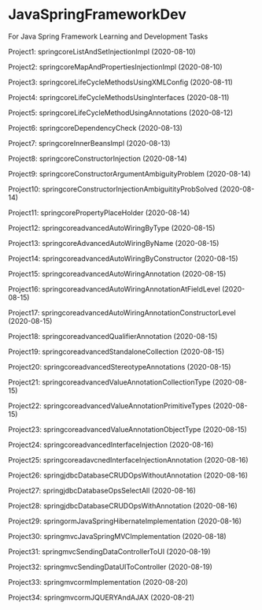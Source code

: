 # JavaSpringFrameworkDev
For Java Spring Framework Learning and Development Tasks

Project1: springcoreListAndSetInjectionImpl (2020-08-10)

Project2: springcoreMapAndPropertiesInjectionImpl (2020-08-10)
 
Project3: springcoreLifeCycleMethodsUsingXMLConfig (2020-08-11)

Project4: springcoreLifeCycleMethodsUsingInterfaces (2020-08-11)

Project5: springcoreLifeCycleMethodUsingAnnotations (2020-08-12)

Project6: springcoreDependencyCheck (2020-08-13)

Project7: springcoreInnerBeansImpl (2020-08-13)

Project8: springcoreConstructorInjection (2020-08-14)

Project9: springcoreConstructorArgumentAmbiguityProblem (2020-08-14)

Project10: springcoreConstructorInjectionAmbiguitityProbSolved (2020-08-14)

Project11: springcorePropertyPlaceHolder (2020-08-14)

Project12: springcoreadvancedAutoWiringByType (2020-08-15)

Project13: springcoreAdvancedAutoWiringByName (2020-08-15)

Project14: springcoreadvancedAutoWiringByConstructor (2020-08-15)

Project15: springcoreadvancedAutoWiringAnnotation (2020-08-15)

Project16: springcoreadvancedAutoWiringAnnotationAtFieldLevel (2020-08-15)

Project17: springcoreadvancedAutoWiringAnnotationConstructorLevel (2020-08-15)

Project18: springcoreadvancedQualifierAnnotation (2020-08-15)

Project19: springcoreadvancedStandaloneCollection (2020-08-15)

Project20: springcoreadvancedStereotypeAnnotations (2020-08-15)

Project21: springcoreadvancedValueAnnotationCollectionType (2020-08-15)

Project22: springcoreadvancedValueAnnotationPrimitiveTypes (2020-08-15)

Project23: springcoreadvancedValueAnnotationObjectType (2020-08-15)

Project24: springcoreadvancedInterfaceInjection (2020-08-16)

Project25: springcoreadavcnedInterfaceInjectionAnnotation (2020-08-16)

Project26: springjdbcDatabaseCRUDOpsWithoutAnnotation (2020-08-16)

Project27: springjdbcDatabaseOpsSelectAll (2020-08-16)

Project28: springjdbcDatabaseCRUDOpsWithAnnotation (2020-08-16)

Project29: springormJavaSpringHibernateImplementation (2020-08-16)

Project30: springmvcJavaSpringMVCImplementation (2020-08-18)

Project31: springmvcSendingDataControllerToUI (2020-08-19)

Project32: springmvcSendingDataUIToController (2020-08-19)

Project33: springmvcormImplementation (2020-08-20)

Project34: springmvcormJQUERYAndAJAX (2020-08-21)
